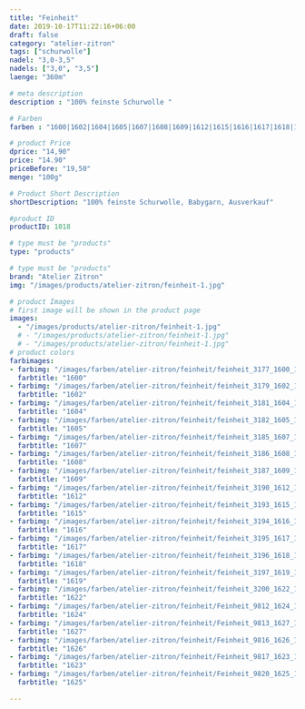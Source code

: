 ```yaml
---
title: "Feinheit"
date: 2019-10-17T11:22:16+06:00
draft: false
category: "atelier-zitron"
tags: ["schurwolle"]	
nadel: "3,0-3,5" 
nadels: ["3,0", "3,5"] 
laenge: "360m"	

# meta description
description : "100% feinste Schurwolle "

# Farben
farben : "1600|1602|1604|1605|1607|1608|1609|1612|1615|1616|1617|1618|1619|1622|1624|1627|1626|1623|1625"

# product Price
dprice: "14,90"
price: "14.90"
priceBefore: "19,50"
menge: "100g"

# Product Short Description
shortDescription: "100% feinste Schurwolle, Babygarn, Ausverkauf"

#product ID
productID: 1018

# type must be "products"
type: "products"

# type must be "products"
brand: "Atelier Zitron"
img: "/images/products/atelier-zitron/feinheit-1.jpg"   

# product Images
# first image will be shown in the product page
images:
  - "/images/products/atelier-zitron/feinheit-1.jpg"
  # - "/images/products/atelier-zitron/feinheit-1.jpg"
  # - "/images/products/atelier-zitron/feinheit-1.jpg"
# product colors
farbimages:
- farbimg: "/images/farben/atelier-zitron/feinheit/feinheit_3177_1600_1.jpg"	
  farbtitle: "1600"
- farbimg: "/images/farben/atelier-zitron/feinheit/feinheit_3179_1602_1.jpg"	
  farbtitle: "1602"
- farbimg: "/images/farben/atelier-zitron/feinheit/feinheit_3181_1604_1.jpg"	
  farbtitle: "1604"
- farbimg: "/images/farben/atelier-zitron/feinheit/feinheit_3182_1605_1.jpg"	
  farbtitle: "1605"
- farbimg: "/images/farben/atelier-zitron/feinheit/feinheit_3185_1607_1.jpg"	
  farbtitle: "1607"
- farbimg: "/images/farben/atelier-zitron/feinheit/feinheit_3186_1608_1.jpg"	
  farbtitle: "1608"
- farbimg: "/images/farben/atelier-zitron/feinheit/feinheit_3187_1609_1.jpg"	
  farbtitle: "1609"
- farbimg: "/images/farben/atelier-zitron/feinheit/feinheit_3190_1612_1.jpg"	
  farbtitle: "1612"
- farbimg: "/images/farben/atelier-zitron/feinheit/feinheit_3193_1615_1.jpg"	
  farbtitle: "1615"
- farbimg: "/images/farben/atelier-zitron/feinheit/feinheit_3194_1616_1.jpg"	
  farbtitle: "1616"
- farbimg: "/images/farben/atelier-zitron/feinheit/feinheit_3195_1617_1.jpg"	
  farbtitle: "1617"
- farbimg: "/images/farben/atelier-zitron/feinheit/feinheit_3196_1618_1.jpg"	
  farbtitle: "1618"
- farbimg: "/images/farben/atelier-zitron/feinheit/feinheit_3197_1619_1.jpg"	
  farbtitle: "1619"
- farbimg: "/images/farben/atelier-zitron/feinheit/feinheit_3200_1622_1.jpg"	
  farbtitle: "1622"
- farbimg: "/images/farben/atelier-zitron/feinheit/Feinheit_9812_1624_1.jpg"	
  farbtitle: "1624"
- farbimg: "/images/farben/atelier-zitron/feinheit/Feinheit_9813_1627_1.jpg"	
  farbtitle: "1627"
- farbimg: "/images/farben/atelier-zitron/feinheit/Feinheit_9816_1626_1.jpg"	
  farbtitle: "1626"
- farbimg: "/images/farben/atelier-zitron/feinheit/Feinheit_9817_1623_1.jpg"	
  farbtitle: "1623"
- farbimg: "/images/farben/atelier-zitron/feinheit/Feinheit_9820_1625_1.jpg"	
  farbtitle: "1625"

---
```



